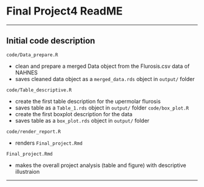 # Final Project4 ReadME



------------------------------------------------------------------------

## Initial code description

`code/Data_prepare.R`

  - clean and prepare a merged Data object from the Flurosis.csv data of NAHNES
  - saves cleaned data object as a `merged_data.rds` object in `output/` folder
  
`code/Table_descriptive.R`
  
  - create the first table description for the upermolar flurosis
  - saves table as a `Table_1.rds` object in `output/` folder
`code/box_plot.R`
  - create the first boxplot description for the data
  - saves table as a `box_plot.rds` object in `output/` folder

`code/render_report.R`

  - renders `Final_project.Rmd`

`Final_project.Rmd`

  
  - makes the overall project analysis (table and figure) with descriptive illustraion

------------------------------------------------------------------------



